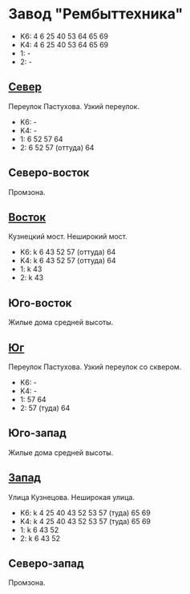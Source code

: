 # Завод "Рембыттехника"

* K6:   4   6   25  40  53  64  65  69
* K4:   4   6   25  40  53  64  65  69
* 1:    -
* 2:    -

## [Север](./10420080.md)

Переулок Пастухова.
Узкий переулок.

* K6:   -
* K4:   -
* 1:    6   52  57  64
* 2:    6   52  57 (оттуда) 64

## Северо-восток

Промзона.

## [Восток](./10430085.md)

Кузнецкий мост.
Неширокий мост.

* K6:   k
        6   43  52  57 (оттуда) 64
* K4:   k
        6   43  52  57 (оттуда) 64
* 1:    k
        43
* 2:    k
        43

## Юго-восток

Жилые дома средней высоты.

## [Юг](./10420090.md)

Переулок Пастухова.
Узкий переулок со сквером.

* K6:   -
* K4:   -
* 1:    57  64
* 2:    57 (туда)   64

## Юго-запад

Жилые дома средней высоты.

## [Запад](./10410085.md)

Улица Кузнецова.
Неширокая улица.

* K6:   k
        4   25  40  43  52  53  57 (туда)   65  69
* K4:   k
        4   25  40  43  52  53  57 (туда)   65  69
* 1:    k
        6   43  52
* 2:    k
        6   43  52

## Северо-запад

Промзона.

